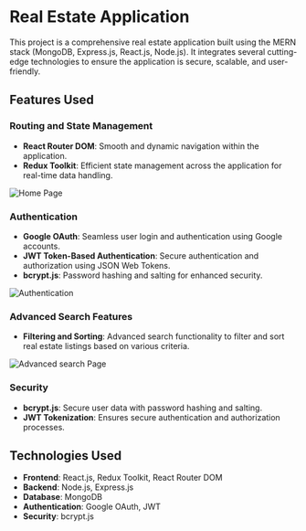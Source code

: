 # Real Estate Application

This project is a comprehensive real estate application built using the MERN stack (MongoDB, Express.js, React.js, Node.js). It integrates several cutting-edge technologies to ensure the application is secure, scalable, and user-friendly.

## Features Used

### Routing and State Management 
- **React Router DOM**: Smooth and dynamic navigation within the application.
- **Redux Toolkit**: Efficient state management across the application for real-time data handling.
  
![Home Page](https://github.com/user-attachments/assets/f49af3fb-d16a-4fe8-a5f5-a5da69d83206)

### Authentication
- **Google OAuth**: Seamless user login and authentication using Google accounts.
- **JWT Token-Based Authentication**: Secure authentication and authorization using JSON Web Tokens.
- **bcrypt.js**: Password hashing and salting for enhanced security.
  
![Authentication](https://github.com/user-attachments/assets/614399da-5d2b-4cb0-9c9b-acfb25967116)

### Advanced Search Features
- **Filtering and Sorting**: Advanced search functionality to filter and sort real estate listings based on various criteria.
  
![Advanced search Page](https://github.com/user-attachments/assets/ef5aec7f-e12f-4fab-9f8d-386dd0d91392)

### Security
- **bcrypt.js**: Secure user data with password hashing and salting.
- **JWT Tokenization**: Ensures secure authentication and authorization processes.

## Technologies Used
- **Frontend**: React.js, Redux Toolkit, React Router DOM
- **Backend**: Node.js, Express.js
- **Database**: MongoDB
- **Authentication**: Google OAuth, JWT
- **Security**: bcrypt.js

